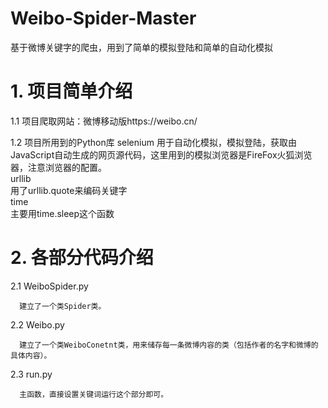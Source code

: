 # Weibo-Spider-Master
基于微博关键字的爬虫，用到了简单的模拟登陆和简单的自动化模拟


# 1. 项目简单介绍

  1.1 项目爬取网站：微博移动版https://weibo.cn/
  
  1.2 项目所用到的Python库
       selenium 
            用于自动化模拟，模拟登陆，获取由JavaScript自动生成的网页源代码，这里用到的模拟浏览器是FireFox火狐浏览器，注意浏览器的配置。         
       urllib   
            用了urllib.quote来编码关键字    
       time     
            主要用time.sleep这个函数
            
# 2. 各部分代码介绍

  2.1 WeiboSpider.py
  
      建立了一个类Spider类。
      
  2.2 Weibo.py
  
      建立了一个类WeiboConetnt类，用来储存每一条微博内容的类（包括作者的名字和微博的具体内容）。
      
  2.3 run.py
  
      主函数，直接设置关键词运行这个部分即可。
